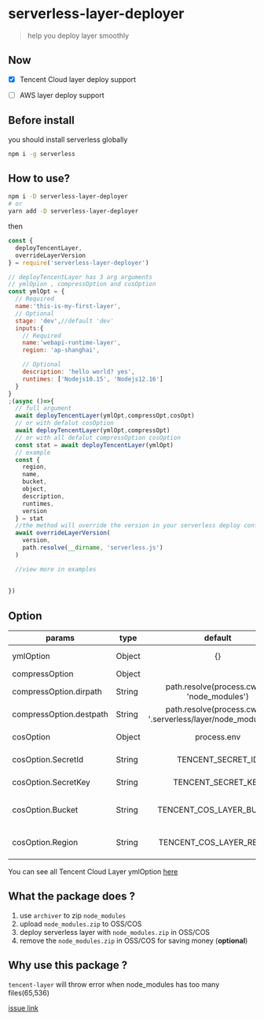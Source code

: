 # serverless-layer-deployer

> help you deploy layer smoothly

## Now

- [x] Tencent Cloud layer deploy support

- [ ] AWS layer deploy support

## Before install

you should install serverless globally

```sh
npm i -g serverless
```

## How to use?

```sh
npm i -D serverless-layer-deployer
# or
yarn add -D serverless-layer-deployer
```

then

```js
const {
  deployTencentLayer,
  overrideLayerVersion
} = require('serverless-layer-deployer')

// deployTencentLayer has 3 arg arguments
// ymlOpion , compressOption and cosOption
const ymlOpt = {
  // Required
  name:'this-is-my-first-layer',
  // Optional
  stage: 'dev',//default 'dev'
  inputs:{
    // Required
    name:'webapi-runtime-layer',
    region: 'ap-shanghai',

    // Optional
    description: 'hello world? yes',
    runtimes: ['Nodejs10.15', 'Nodejs12.16']
  }
}
;(async ()=>{
  // full argument
  await deployTencentLayer(ymlOpt,compressOpt,cosOpt)
  // or with defalut cosOption
  await deployTencentLayer(ymlOpt,compressOpt)
  // or with all defalut compressOption cosOption
  const stat = await deployTencentLayer(ymlOpt)
  // example 
  const {
    region,
    name,
    bucket,
    object,
    description,
    runtimes,
    version
  } = stat
  //the method will override the version in your serverless deploy config file
  await overrideLayerVersion(
    version,
    path.resolve(__dirname, 'serverless.js')
  )

  //view more in examples
    
  
}) 

```

## Option

| params                  | type   |                              default                              | desc                            |
| ----------------------- | ------ | :---------------------------------------------------------------: | ------------------------------- |
| ymlOption               | Object |                                {}                                 | option to generate yml          |
| compressOption          | Object |                                                                   | compressOption                  |
| compressOption.dirpath  | String |            path.resolve(process.cwd(), 'node_modules')            | dirpath                         |
| compressOption.destpath | String | path.resolve(process.cwd(), '.serverless/layer/node_modules.zip') | destpath                        |
| cosOption               | Object |                            process.env                            | Tencent Cos Option              |
| cosOption.SecretId      | String |                         TENCENT_SECRET_ID                         | Tencent Cloud SecretId          |
| cosOption.SecretKey     | String |                        TENCENT_SECRET_KEY                         | Tencent Cloud SecretKey         |
| cosOption.Bucket        | String |                     TENCENT_COS_LAYER_BUCKET                      | Tencent Cloud Cos target Bucket |
| cosOption.Region        | String |                     TENCENT_COS_LAYER_REGION                      | Tencent Cloud Cos target Region |

You can see all Tencent Cloud Layer ymlOption [here](https://github.com/serverless-components/tencent-layer/blob/master/docs/configure.md)

## What the package does ?

1. use `archiver` to zip `node_modules`
2. upload `node_modules.zip` to OSS/COS
3. deploy serverless layer with `node_modules.zip` in OSS/COS
4. remove the `node_modules.zip` in OSS/COS for saving money (**optional**)

## Why use this package ?

`tencent-layer` will throw error when node_modules has too many files(65,536)

[issue link](https://github.com/serverless-components/tencent-layer/issues/6)
